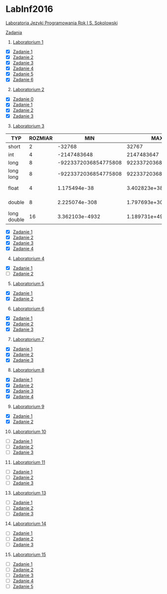 # LabInf2016
[Laboratoria Jezyki Programowania Rok I S. Sokolowski](http://inf.ug.edu.pl/~stefan/Dydaktyka/JezProg/)

[Zadania](https://inf.ug.edu.pl/~stefan/Dydaktyka/JezProg/Slajdy/index.html#lab)

1. [Laboratorium 1](lab01)
  * [x]  [Zadanie 1](lab01/zad01.c)
  * [x]  [Zadanie 2](lab01/zad02.c)
  * [x]  [Zadanie 3](lab01/zad03.c)
  * [x]  [Zadanie 4](lab01/zad04.c)
  * [x]  [Zadanie 5](lab01/zad05.c)
  * [x]  [Zadanie 6](lab01/zad06.c)

2. [Laboratorium 2](lab02)
 * [x] [Zadanie 0](lab02/zad00.c)
 * [x] [Zadanie 1](lab02/zad01.c)
 * [x] [Zadanie 2](lab02/zad02.c)
 * [x] [Zadanie 3](lab02/zad03.c)

3. [Laboratorium 3](lab03)

  |TYP        |  ROZMIAR|                  MIN|                  MAX|         ZIARNO|  PRECYZJA|
  |-----------|---------|---------------------|---------------------|---------------|----------|
  |short      |        2|               -32768|                32767|               |          |
  |int        |        4|          -2147483648|           2147483647|               |          |
  |long       |        8| -9223372036854775808|  9223372036854775807|               |          |
  |long long  |        8| -9223372036854775808|  9223372036854775807|               |          |
  |float      |        4|         1.175494e-38|         3.402823e+38|   1.192093e-07|       6  |
  |double     |        8|        2.225074e-308|        1.797693e+308|   2.220446e-16|      15  |
  |long double|       16|       3.362103e-4932|       1.189731e+4932|   1.084202e-19|      18  |

 * [x] [Zadanie 1](lab03/zad01.c)
 * [x] [Zadanie 2](lab03/zad02.c)
 * [x] [Zadanie 3](lab03/zad03.c)
 * [x] [Zadanie 4](lab03/zad04.c)

4. [Laboratorium 4](lab04)
 * [x] [Zadanie 1](lab04/zad01.c)
 * [ ] [Zadanie 2](lab04/zad02.c)

5. [Laboratorium 5](lab05)
 * [x] [Zadanie 1](lab05/zad01.c)
 * [x] [Zadanie 2](lab05/zad02.c)

6. [Laboratorium 6](lab06)
 * [x] [Zadanie 1](lab06/zad01.c)
 * [x] [Zadanie 2](lab06/glowny.c.c)
 * [x] [Zadanie 3](lab06/glowny.c.c)

7. [Laboratorium 7](lab07)
 * [x] [Zadanie 1](lab07/zad01.c)
 * [x] [Zadanie 2](lab07/zad02.c)
 * [x] [Zadanie 3](lab07/zad03.c)

8. [Laboratorium 8](lab08)
 * [x] [Zadanie 1](lab08/zad01.c)
 * [x] [Zadanie 2](lab08/zad02.c)
 * [x] [Zadanie 3](lab08/zad03.c)
 * [x] [Zadanie 4](lab08/zad04.c)

9. [Laboratorium 9](lab09)
 * [x] [Zadanie 1](lab09/zad01.c)
 * [x] [Zadanie 2](lab09/zad02.c)
 
10. [Laboratorium 10](lab10)
 * [ ] [Zadanie 1](lab10/zad01.c)
 * [ ] [Zadanie 2](lab10/zad02.c)
 * [ ] [Zadanie 3](lab10/zad03.c)

11. [Laboratorium 11](lab11)
 * [ ] [Zadanie 1](lab11/zad01.c)
 * [ ] [Zadanie 2](lab11/zad02.c)
 * [ ] [Zadanie 3](lab11/zad03.c)

13. [Laboratorium 13](lab13)
 * [ ] [Zadanie 1](lab13/zad01.c)
 * [ ] [Zadanie 2](lab13/zad02.c)
 * [ ] [Zadanie 3](lab13/zad03.c)

14. [Laboratorium 14](lab14)
 * [ ] [Zadanie 1](lab14/zad01.c)
 * [ ] [Zadanie 2](lab14/zad02.c)
 * [ ] [Zadanie 3](lab14/zad03.c)

15. [Laboratorium 15](lab15)
 * [ ] [Zadanie 1](lab15/zad01.c)
 * [ ] [Zadanie 2](lab15/zad02.c)
 * [ ] [Zadanie 3](lab15/zad03.c)
 * [ ] [Zadanie 4](lab15/zad04.c)
 * [ ] [Zadanie 5](lab15/zad05.c)
